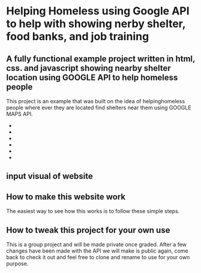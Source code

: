 # Helping Homeless using Google API to help with showing nerby shelter, food banks, and job training 

## A fully functional example project written in html, css. and javascript showing nearby shelter location using GOOGLE API to help homeless people

This project is an example that was built on the idea of helpinghomeless people where ever they are located find 
shelters near them using GOOGLE MAPS API. 

*
*
*
*
*
*


## input visual of website












## How to make this website work

The easiest way to see how this works is to follow these simple steps.



## How to tweak this project for your own use

This is a group project and will be made private once graded. After a few changes have been made with the API we will make is public again, come back to check it out and feel free to clone and rename to use for your own purpose. 
